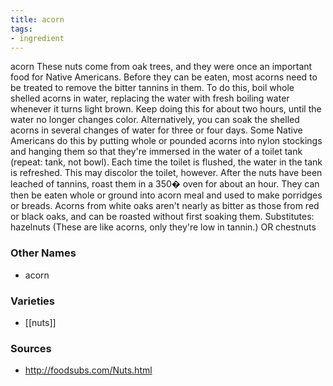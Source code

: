 ```yaml
---
title: acorn
tags:
- ingredient
---
```

acorn These nuts come from oak trees, and they were once an important food for Native Americans. Before they can be eaten, most acorns need to be treated to remove the bitter tannins in them. To do this, boil whole shelled acorns in water, replacing the water with fresh boiling water whenever it turns light brown. Keep doing this for about two hours, until the water no longer changes color. Alternatively, you can soak the shelled acorns in several changes of water for three or four days. Some Native Americans do this by putting whole or pounded acorns into nylon stockings and hanging them so that they're immersed in the water of a toilet tank (repeat: tank, not bowl). Each time the toilet is flushed, the water in the tank is refreshed. This may discolor the toilet, however. After the nuts have been leached of tannins, roast them in a 350� oven for about an hour. They can then be eaten whole or ground into acorn meal and used to make porridges or breads. Acorns from white oaks aren't nearly as bitter as those from red or black oaks, and can be roasted without first soaking them. Substitutes: hazelnuts (These are like acorns, only they're low in tannin.) OR chestnuts

### Other Names

* acorn

### Varieties

* [[nuts]]

### Sources
* http://foodsubs.com/Nuts.html
